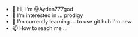 - 👋 Hi, I’m @Ayden777god
- 👀 I’m interested in ... prodigy
- 🌱 I’m currently learning ... to use git hub
  I'm new
- 📫 How to reach me ...

<!---
Ayden777god/Ayden777god is a ✨ special ✨ repository because its `README.md` (this file) appears on your GitHub profile.
You can click the Preview link to take a look at your changes.
--->
